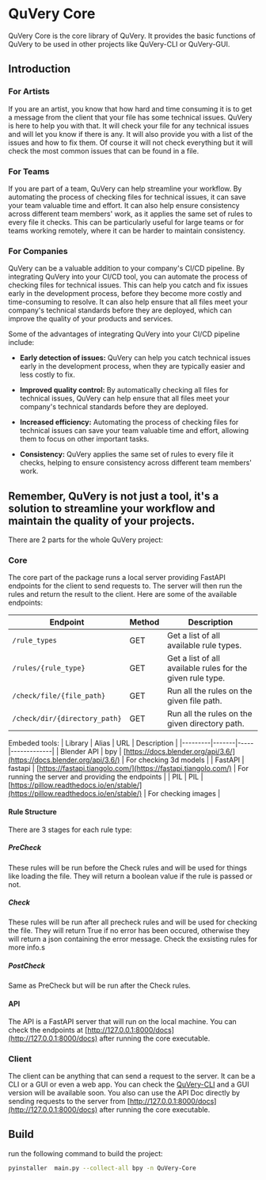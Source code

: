 # QuVery Core

QuVery Core is the core library of QuVery. It provides the basic functions of QuVery to be used in other projects like QuVery-CLI or QuVery-GUI.

## Introduction

### For Artists

If you are an artist, you know that how hard and time consuming it is to get a message from the client that your file has some technical issues. QuVery is here to help you with that. It will check your file for any technical issues and will let you know if there is any. It will also provide you with a list of the issues and how to fix them. Of course it will not check everything but it will check the most common issues that can be found in a file.

### For Teams

If you are part of a team, QuVery can help streamline your workflow. By automating the process of checking files for technical issues, it can save your team valuable time and effort. It can also help ensure consistency across different team members' work, as it applies the same set of rules to every file it checks. This can be particularly useful for large teams or for teams working remotely, where it can be harder to maintain consistency.

### For Companies

QuVery can be a valuable addition to your company's CI/CD pipeline. By integrating QuVery into your CI/CD tool, you can automate the process of checking files for technical issues. This can help you catch and fix issues early in the development process, before they become more costly and time-consuming to resolve. It can also help ensure that all files meet your company's technical standards before they are deployed, which can improve the quality of your products and services.

Some of the advantages of integrating QuVery into your CI/CD pipeline include:

- **Early detection of issues:** QuVery can help you catch technical issues early in the development process, when they are typically easier and less costly to fix.

- **Improved quality control:** By automatically checking all files for technical issues, QuVery can help ensure that all files meet your company's technical standards before they are deployed.

- **Increased efficiency:** Automating the process of checking files for technical issues can save your team valuable time and effort, allowing them to focus on other important tasks.

- **Consistency:** QuVery applies the same set of rules to every file it checks, helping to ensure consistency across different team members' work.

## Remember, QuVery is not just a tool, it's a solution to streamline your workflow and maintain the quality of your projects.

There are 2 parts for the whole QuVery project:

### Core

The core part of the package runs a local server providing FastAPI endpoints for the client to send requests to. The server will then run the rules and return the result to the client.
Here are some of the available endpoints:

| Endpoint                      | Method | Description                                                |
| ----------------------------- | ------ | ---------------------------------------------------------- |
| `/rule_types`                 | GET    | Get a list of all available rule types.                    |
| `/rules/{rule_type}`          | GET    | Get a list of all available rules for the given rule type. |
| `/check/file/{file_path}`     | GET    | Run all the rules on the given file path.                  |
| `/check/dir/{directory_path}` | GET    | Run all the rules on the given directory path.             |

Embeded tools:
| Library | Alias | URL | Description |
|---------|-------|-----|-------------|
| Blender API | bpy | [https://docs.blender.org/api/3.6/](https://docs.blender.org/api/3.6/) | For checking 3d models |
| FastAPI | fastapi | [https://fastapi.tiangolo.com/](https://fastapi.tiangolo.com/) | For running the server and providing the endpoints |
| PIL | PIL | [https://pillow.readthedocs.io/en/stable/](https://pillow.readthedocs.io/en/stable/) | For checking images |

#### Rule Structure

There are 3 stages for each rule type:

##### PreCheck

These rules will be run before the Check rules and will be used for things like loading the file. They will return a boolean value if the rule is passed or not.

##### Check

These rules will be run after all precheck rules and will be used for checking the file. They will return True if no error has been occured, otherwise they will return a json containing the error message. Check the exsisting rules for more info.s

##### PostCheck

Same as PreCheck but will be run after the Check rules.

#### API

The API is a FastAPI server that will run on the local machine. You can check the endpoints at [http://127.0.0.1:8000/docs](http://127.0.0.1:8000/docs) after running the core executable.

### Client

The client can be anything that can send a request to the server. It can be a CLI or a GUI or even a web app. You can check the [QuVery-CLI](https://github.com/QuVery/quvery-cli) and a GUI version will be available soon.
You also can use the API Doc directly by sending requests to the server from [http://127.0.0.1:8000/docs](http://127.0.0.1:8000/docs) after running the core executable.

## Build

run the following command to build the project:

```bash
pyinstaller  main.py --collect-all bpy -n QuVery-Core
```
